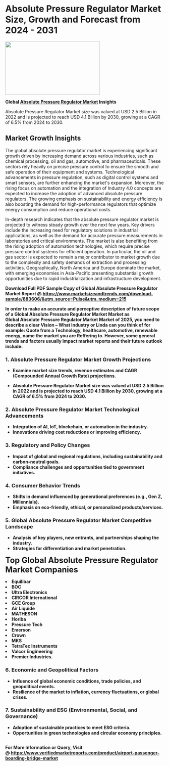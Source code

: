 <H1>Absolute Pressure Regulator Market Size, Growth and Forecast from 2024 - 2031</H1><img class="aligncenter size-medium wp-image-584254" src="https://thirdeyenews.in/wp-content/uploads/2024/09/Global-Market-Research-300x168.jpeg" alt="" width="300" height="168" /><p><strong>Global&nbsp;<a href="https://www.marketsizeandtrends.com/download-sample/883606/&amp;utm_source=Pulse&amp;utm_medium=215">Absolute Pressure Regulator Market</a> Insights</strong></p><p>Absolute Pressure Regulator Market size was valued at USD 2.5 Billion in 2022 and is projected to reach USD 4.1 Billion by 2030, growing at a CAGR of 6.5% from 2024 to 2030.</p><p><h2>Market Growth Insights</h2> <p>The global absolute pressure regulator market is experiencing significant growth driven by increasing demand across various industries, such as chemical processing, oil and gas, automotive, and pharmaceuticals. These sectors rely heavily on precise pressure control to ensure the smooth and safe operation of their equipment and systems. Technological advancements in pressure regulation, such as digital control systems and smart sensors, are further enhancing the market's expansion. Moreover, the rising focus on automation and the integration of Industry 4.0 concepts are expected to increase the adoption of advanced absolute pressure regulators. The growing emphasis on sustainability and energy efficiency is also boosting the demand for high-performance regulators that optimize energy consumption and reduce operational costs.</p> <p><strong></strong></p> <p>In-depth research indicates that the absolute pressure regulator market is projected to witness steady growth over the next few years. Key drivers include the increasing need for regulatory solutions in industrial applications, as well as the demand for accurate pressure measurements in laboratories and critical environments. The market is also benefiting from the rising adoption of automation technologies, which require precise pressure control systems for efficient operation. In particular, the oil and gas sector is expected to remain a major contributor to market growth due to the complexity and safety demands of extraction and processing activities. Geographically, North America and Europe dominate the market, with emerging economies in Asia-Pacific presenting substantial growth opportunities due to rapid industrialization and infrastructure development.</p> <p><strong></p><p><span class=""><strong>Download Full PDF Sample Copy of Global Absolute Pressure Regulator Market Report</strong> @ <a href="https://www.marketsizeandtrends.com/download-sample/883606/&amp;utm_source=Pulse&amp;utm_medium=215" target="_blank">https://www.marketsizeandtrends.com/download-sample/883606/&amp;utm_source=Pulse&amp;utm_medium=215</a></span></p><p>In order to make an accurate and perceptive description of future scope of a Global&nbsp;Absolute Pressure Regulator Market Market as Global&nbsp;Absolute Pressure Regulator Market Market of 2025, you need to describe a clear Vision &ndash; What Industry or Linda can you think of for example: Quote from a Technology, healthcare, automotive, renewable energy, name the market you are Reffering to. However, some general trends and factors usually impact market reports and their future outlook include:</p><h3>1.&nbsp;<strong>Absolute Pressure Regulator Market Growth Projections</strong></h3><ul><li>Examine market size trends, revenue estimates and CAGR (Compounded Annual Growth Rate) projections.</li><li><p>Absolute Pressure Regulator Market size was valued at USD 2.5 Billion in 2022 and is projected to reach USD 4.1 Billion by 2030, growing at a CAGR of 6.5% from 2024 to 2030.</p></li></ul><h3>2.&nbsp;<strong>Absolute Pressure Regulator Market Technological Advancements</strong></h3><ul><li>Integration of AI, IoT, blockchain, or automation in the industry.</li><li>Innovations driving cost reductions or improving efficiency.</li></ul><h3>3.&nbsp;<strong>Regulatory and Policy Changes</strong></h3><ul><li>Impact of global and regional regulations, including sustainability and carbon-neutral goals.</li><li>Compliance challenges and opportunities tied to government initiatives.</li></ul><h3>4.&nbsp;<strong>Consumer Behavior Trends</strong></h3><ul><li>Shifts in demand influenced by generational preferences (e.g., Gen Z, Millennials).</li><li>Emphasis on eco-friendly, ethical, or personalized products/services.</li></ul><h3>5.&nbsp;<strong>Global Absolute Pressure Regulator Market Competitive Landscape</strong></h3><ul><li>Analysis of key players, new entrants, and partnerships shaping the industry.</li><li>Strategies for differentiation and market penetration.</li></ul><p data-pm-slice="1 1 []"><span style="color: inherit; font-family: inherit; font-size: 25px;">Top Global Absolute Pressure Regulator Market Companies</span></p><div class="" data-test-id=""><p><li>Equilibar</li><li> BOC</li><li> Ultra Electronics</li><li> CIRCOR International</li><li> GCE Group</li><li> Air Liquide</li><li> MATHESON</li><li> Horiba</li><li> Pressure Tech</li><li> Emerson</li><li> Crown</li><li> MKS</li><li> TetraTec Instruments</li><li> Valcor Engineering</li><li> Premier Industries.</li></p></div><h3>6.&nbsp;<strong>Economic and Geopolitical Factors</strong></h3><ul><li>Influence of global economic conditions, trade policies, and geopolitical events.</li><li>Resilience of the market to inflation, currency fluctuations, or global crises.</li></ul><h3>7.&nbsp;<strong>Sustainability and ESG (Environmental, Social, and Governance)</strong></h3><ul><li>Adoption of sustainable practices to meet ESG criteria.</li><li>Opportunities in green technologies and circular economy principles.</li></ul><h2><strong style="font-size: 14px;">For More Information or Query, Visit @&nbsp;</strong><a style="background-color: #ffffff; font-size: 14px;" href="https://www.marketsizeandtrends.com/report/absolute-pressure-regulator-market/" target="_blank">https://www.verifiedmarketreports.com/product/airport-passenger-boarding-bridge-market</a></h2>
